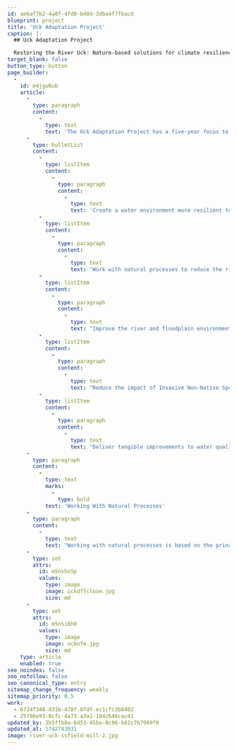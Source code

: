 ```yaml
---
id: ae6af7b2-4a0f-4fd0-b40d-3dba4f7fbacd
blueprint: project
title: 'Uck Adaptation Project'
caption: |-
  ## Uck Adaptation Project

  Restoring the River Uck: Nature-based solutions for climate resilience, flood risk reduction, and habitat recovery
target_blank: false
button_type: button
page_builder:
  -
    id: m4jgw8ub
    article:
      -
        type: paragraph
        content:
          -
            type: text
            text: 'The Uck Adaptation Project has a five-year focus to improve the overall condition of the River Uck. This area contains eight waterbodies including all of those classified as “Bad” under the Water Framework Directive. The core objectives of the project are to:'
      -
        type: bulletList
        content:
          -
            type: listItem
            content:
              -
                type: paragraph
                content:
                  -
                    type: text
                    text: 'Create a water environment more resilient to the impacts of climate change'
          -
            type: listItem
            content:
              -
                type: paragraph
                content:
                  -
                    type: text
                    text: 'Work with natural processes to reduce the risk of flooding to property and infrastructure'
          -
            type: listItem
            content:
              -
                type: paragraph
                content:
                  -
                    type: text
                    text: "Improve the river and floodplain environment through increased connectivity of the river corridor, seeking to remove barriers to movement in the channel and across the wider landscape, ensuring that nature recovery underpins our approach.\_"
          -
            type: listItem
            content:
              -
                type: paragraph
                content:
                  -
                    type: text
                    text: "Reduce the impact of Invasive Non-Native Species across the catchment and monitor the boundary to prevent colonisation of new species.\_"
          -
            type: listItem
            content:
              -
                type: paragraph
                content:
                  -
                    type: text
                    text: "Deliver tangible improvements to water quality through enhanced land management techniques, the creation of constructed wetlands, and delivery of urban wetlands to reduce the impact of urban runoff.\_"
      -
        type: paragraph
        content:
          -
            type: text
            marks:
              -
                type: bold
            text: 'Working With Natural Processes'
      -
        type: paragraph
        content:
          -
            type: text
            text: "Working with natural processes is based on the principle of working with the river system and its floodplains to slow and store water, enhance soil quality and improve water quality, in a more natural way.\_ This can provide multiple benefits to landowners, farmers, communities, and wildlife. We will be taking a strategic approach, based on the outputs of computer modelling and hydrological monitoring, to ensure the right intervention in the right place.\_"
      -
        type: set
        attrs:
          id: m5nshx5p
          values:
            type: image
            image: uckdffclose.jpg
            size: md
      -
        type: set
        attrs:
          id: m5nsi6h0
          values:
            type: image
            image: ucknfm.jpg
            size: md
    type: article
    enabled: true
seo_noindex: false
seo_nofollow: false
seo_canonical_type: entry
sitemap_change_frequency: weekly
sitemap_priority: 0.5
work:
  - 6734f348-d31b-478f-87df-ec1cfc3b8402
  - 25786e93-8cfc-4a73-a3a1-184c646cac41
updated_by: 2b5ffb8a-6d53-45ba-8c96-b62c7b7949f0
updated_at: 1742743931
image: river-uck-isfield-mill-2.jpg
---
```

